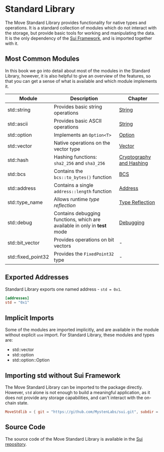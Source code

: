 # Standard Library

<!-- The Move standard library provides a set of modules  -->

The Move Standard Library provides functionality for native types and operations. It is a standard collection of modules which do not interact with the storage, but provide basic tools for working and manipulating the data. It is the only dependency of the [Sui Framework](../programmability/sui-framework.md), and is imported together with it.

## Most Common Modules

In this book we go into detail about most of the modules in the Standard Library, however, it is also helpful to give an overview of the features, so that you can get a sense of what is available and which module implements it.

<!-- Custom CSS addition in the theme/custom.css  -->
<div class="modules-table">

| Module             | Description                                                                | Chapter                                                                    |
| ------------------ | -------------------------------------------------------------------------- | -------------------------------------------------------------------------- |
| std::string        | Provides basic string operations                                           | [String](./string.md)                                                      |
| std::ascii         | Provides basic ASCII operations                                            | [String](./string.md)                                                      |
| std::option        | Implements an `Option<T>`                                                  | [Option](./option.md)                                                      |
| std::vector        | Native operations on the vector type                                       | [Vector](./vector.md)                                                      |
| std::hash          | Hashing functions: `sha2_256` and `sha3_256`                               | [Cryptography and Hashing](../programmability/cryptography-and-hashing.md) |
| std::bcs           | Contains the `bcs::to_bytes()` function                                    | [BCS](../basic-syntax/bcs.md)                                              |
| std::address       | Contains a single `address::length` function                               | [Address](./address.md)                                                    |
| std::type_name     | Allows runtime _type reflection_                                           | [Type Reflection](./type-reflection.md)                                    |
| std::debug         | Contains debugging functions, which are available in only in **test** mode | [Debugging](./debugging.md)                                                |
| std::bit_vector    | Provides operations on bit vectors                                         | -                                                                          |
| std::fixed_point32 | Provides the `FixedPoint32` type                                           | -                                                                          |

</div>

## Exported Addresses

Standard Library exports one named address - `std = 0x1`.

```toml
[addresses]
std = "0x1"
```

## Implicit Imports

Some of the modules are imported implicitly, and are available in the module without explicit `use` import. For Standard Library, these modules and types are:

- std::vector
- std::option
- std::option::Option

## Importing std without Sui Framework

The Move Standard Library can be imported to the package directly. However, `std` alone is not enough to build a meaningful application, as it does not provide any storage capabilities, and can't interact with the on-chain state.

```toml
MoveStdlib = { git = "https://github.com/MystenLabs/sui.git", subdir = "crates/sui-framework/packages/move-stdlib", rev = "framework/mainnet" }
```

## Source Code

The source code of the Move Standard Library is available in the [Sui repository](https://github.com/MystenLabs/sui/tree/main/crates/sui-framework/packages/move-stdlib/sources).
